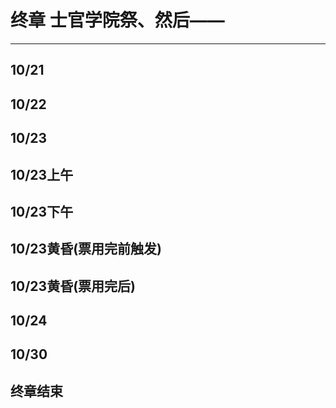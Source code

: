 # 终章 士官学院祭、然后——

---

## 10/21

## 10/22

## 10/23

## 10/23上午

## 10/23下午

## 10/23黄昏(票用完前触发)

## 10/23黄昏(票用完后)

## 10/24

## 10/30

## 终章结束